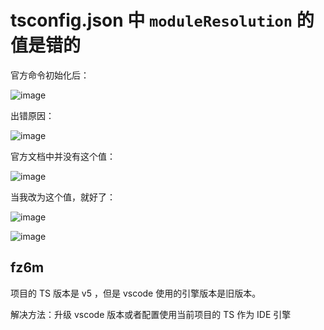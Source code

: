 # tsconfig.json 中 `moduleResolution` 的值是错的

官方命令初始化后：

![image](https://github.com/umijs/umi/assets/19297757/4306ed9b-38d9-4727-a0e4-70492d4b7099)

出错原因：

![image](https://github.com/umijs/umi/assets/19297757/9228e9a1-2669-47da-a0f2-fc046a912db4)

官方文档中并没有这个值：

![image](https://github.com/umijs/umi/assets/19297757/2ac36d9b-42e4-42bf-9ca7-89168c32a09b)

当我改为这个值，就好了：

![image](https://github.com/umijs/umi/assets/19297757/d28434c4-c46a-45c5-944a-47e5973bc1d2)

![image](https://github.com/umijs/umi/assets/19297757/4f5fe4c7-e298-4dda-8b41-abe212c0b5f1)

## fz6m

项目的 TS 版本是 v5 ，但是 vscode 使用的引擎版本是旧版本。

解决方法：升级 vscode 版本或者配置使用当前项目的 TS 作为 IDE 引擎
